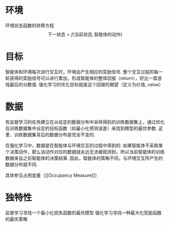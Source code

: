 # 环境
环境状态函数的转移方程
$$
\text{下一状态} = f(\text{当前状态}, \text{智能体的动作})
$$
# 目标
智能体和环境每次进行交互时，环境会产生相应的奖励信号. 整个交互过程的每一轮获得的奖励信号可以进行累加，形成智能体的整体回报（return），好比一盘游戏最后的分数值. 强化学习的优化目标就是这个回报的期望（定义为价值, value）

# 数据
有监督学习的任务建立在从给定的数据分布中采样得到的训练数据集上，通过优化在训练数据集中设定的目标函数（如最小化预测误差）来找到模型的最优参数. 这里，训练数据集背后的数据分布是完全不变的. 

在强化学习中，数据是在智能体与环境交互的过程中得到的. 如果智能体不采取某个决策动作，那么该动作对应的数据就永远无法被观测到，所以当前智能体的训练数据来自之前智能体的决策结果. 因此，智能体的策略不同，与环境交互所产生的数据分布就不同.

具体参见占用度量（[[Occupancy Measure]]）

# 独特性
监督学习寻找一个最小化损失函数的最优模型
强化学习寻找一种最大化奖励函数的最优策略





